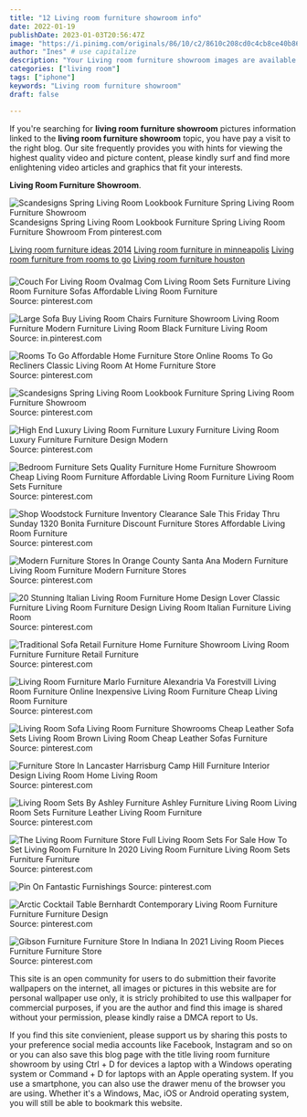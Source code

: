 ```yaml
---
title: "12 Living room furniture showroom info"
date: 2022-01-19
publishDate: 2023-01-03T20:56:47Z
image: "https://i.pinimg.com/originals/86/10/c2/8610c208cd0c4cb8ce40b867b5b17a1b.jpg"
author: "Ines" # use capitalize
description: "Your Living room furniture showroom images are available in this site. Living room furniture showroom are a topic that is being searched for and liked by netizens today. You can Get the Living room furniture showroom files here. Get all free vectors."
categories: ["living room"]
tags: ["iphone"]
keywords: "Living room furniture showroom"
draft: false

---
```


If you're searching for **living room furniture showroom** pictures information linked to the **living room furniture showroom** topic, you have pay a visit to the right  blog.  Our site frequently  provides you with  hints  for viewing  the highest  quality video and picture  content, please kindly surf and find more enlightening video articles and graphics  that fit your interests.

**Living Room Furniture Showroom**. 

![Scandesigns Spring Living Room Lookbook Furniture Spring Living Room Furniture Showroom](https://i.pinimg.com/originals/55/6a/aa/556aaaa32533e558db6220f18ec07ce2.jpg "Scandesigns Spring Living Room Lookbook Furniture Spring Living Room Furniture Showroom")
Scandesigns Spring Living Room Lookbook Furniture Spring Living Room Furniture Showroom From pinterest.com

[Living room furniture ideas 2014](/living-room-furniture-ideas-2014/)
[Living room furniture in minneapolis](/living-room-furniture-in-minneapolis/)
[Living room furniture from rooms to go](/living-room-furniture-from-rooms-to-go/)
[Living room furniture houston](/living-room-furniture-houston/)



### 

 


![Couch For Living Room Ovalmag Com Living Room Sets Furniture Living Room Furniture Sofas Affordable Living Room Furniture](https://i.pinimg.com/736x/95/6e/c3/956ec3d8458ed419ea6638150c552b54.jpg "Couch For Living Room Ovalmag Com Living Room Sets Furniture Living Room Furniture Sofas Affordable Living Room Furniture")
Source: pinterest.com

 

![Large Sofa Buy Living Room Chairs Furniture Showroom Living Room Furniture Modern Furniture Living Room Black Furniture Living Room](https://i.pinimg.com/736x/41/f7/46/41f746435e63387e14fcdc8892da9d8e.jpg "Large Sofa Buy Living Room Chairs Furniture Showroom Living Room Furniture Modern Furniture Living Room Black Furniture Living Room")
Source: in.pinterest.com

 

![Rooms To Go Affordable Home Furniture Store Online Rooms To Go Recliners Classic Living Room At Home Furniture Store](https://i.pinimg.com/originals/21/d3/d2/21d3d279b3d5e4d89085e9ab6102dc5f.jpg "Rooms To Go Affordable Home Furniture Store Online Rooms To Go Recliners Classic Living Room At Home Furniture Store")
Source: pinterest.com

 

![Scandesigns Spring Living Room Lookbook Furniture Spring Living Room Furniture Showroom](https://i.pinimg.com/originals/55/6a/aa/556aaaa32533e558db6220f18ec07ce2.jpg "Scandesigns Spring Living Room Lookbook Furniture Spring Living Room Furniture Showroom")
Source: pinterest.com

 

![High End Luxury Living Room Furniture Luxury Furniture Living Room Luxury Furniture Furniture Design Modern](https://i.pinimg.com/originals/55/b4/99/55b499564d8fafa706e3b0971fe6eb64.jpg "High End Luxury Living Room Furniture Luxury Furniture Living Room Luxury Furniture Furniture Design Modern")
Source: pinterest.com

 

![Bedroom Furniture Sets Quality Furniture Home Furniture Showroom Cheap Living Room Furniture Affordable Living Room Furniture Living Room Sets Furniture](https://i.pinimg.com/736x/60/97/2e/60972e80eb0405a024217c3ff1c54633.jpg "Bedroom Furniture Sets Quality Furniture Home Furniture Showroom Cheap Living Room Furniture Affordable Living Room Furniture Living Room Sets Furniture")
Source: pinterest.com

 

![Shop Woodstock Furniture Inventory Clearance Sale This Friday Thru Sunday 1320 Bonita Furniture Discount Furniture Stores Affordable Living Room Furniture](https://i.pinimg.com/originals/66/bb/7d/66bb7d84c872e02e409e0aa81db0679a.jpg "Shop Woodstock Furniture Inventory Clearance Sale This Friday Thru Sunday 1320 Bonita Furniture Discount Furniture Stores Affordable Living Room Furniture")
Source: pinterest.com

 

![Modern Furniture Stores In Orange County Santa Ana Modern Furniture Living Room Furniture Modern Furniture Stores](https://i.pinimg.com/originals/11/90/bf/1190bffb1286da685ae0e60c9184d2e6.jpg "Modern Furniture Stores In Orange County Santa Ana Modern Furniture Living Room Furniture Modern Furniture Stores")
Source: pinterest.com

 

![20 Stunning Italian Living Room Furniture Home Design Lover Classic Furniture Living Room Furniture Design Living Room Italian Furniture Living Room](https://i.pinimg.com/736x/68/d2/49/68d249a7cf278913f8a304aac7ba0452.jpg "20 Stunning Italian Living Room Furniture Home Design Lover Classic Furniture Living Room Furniture Design Living Room Italian Furniture Living Room")
Source: pinterest.com

 

![Traditional Sofa Retail Furniture Home Furniture Showroom Living Room Furniture Furniture Retail Furniture](https://i.pinimg.com/736x/25/86/3e/25863e17162907bbc5fb931c4d24c4c2.jpg "Traditional Sofa Retail Furniture Home Furniture Showroom Living Room Furniture Furniture Retail Furniture")
Source: pinterest.com

 

![Living Room Furniture Marlo Furniture Alexandria Va Forestvill Living Room Furniture Online Inexpensive Living Room Furniture Cheap Living Room Furniture](https://i.pinimg.com/736x/f0/86/e9/f086e91e8bd1034fec82f9f66a64cea2--furniture-showroom-furniture-online.jpg "Living Room Furniture Marlo Furniture Alexandria Va Forestvill Living Room Furniture Online Inexpensive Living Room Furniture Cheap Living Room Furniture")
Source: pinterest.com

 

![Living Room Sofa Living Room Furniture Showrooms Cheap Leather Sofa Sets Living Room Brown Living Room Cheap Leather Sofas Furniture](https://i.pinimg.com/736x/97/2a/3a/972a3adffd2a09d872543560564935cc.jpg "Living Room Sofa Living Room Furniture Showrooms Cheap Leather Sofa Sets Living Room Brown Living Room Cheap Leather Sofas Furniture")
Source: pinterest.com

 

![Furniture Store In Lancaster Harrisburg Camp Hill Furniture Interior Design Living Room Home Living Room](https://i.pinimg.com/originals/44/49/00/4449003486d59186bfe8f9586f4b0e74.jpg "Furniture Store In Lancaster Harrisburg Camp Hill Furniture Interior Design Living Room Home Living Room")
Source: pinterest.com

 

![Living Room Sets By Ashley Furniture Ashley Furniture Living Room Living Room Sets Furniture Leather Living Room Furniture](https://i.pinimg.com/originals/59/94/f0/5994f0c841c2f1e503e70edf68f9f670.jpg "Living Room Sets By Ashley Furniture Ashley Furniture Living Room Living Room Sets Furniture Leather Living Room Furniture")
Source: pinterest.com

 

![The Living Room Furniture Store Full Living Room Sets For Sale How To Set Living Room Furniture In 2020 Living Room Furniture Living Room Sets Furniture Furniture](https://i.pinimg.com/736x/b3/87/3b/b3873b414c1a9eb31db384574ee570e0.jpg "The Living Room Furniture Store Full Living Room Sets For Sale How To Set Living Room Furniture In 2020 Living Room Furniture Living Room Sets Furniture Furniture")
Source: pinterest.com

 

![Pin On Fantastic Furnishings](https://i.pinimg.com/736x/bd/12/bc/bd12bc7fe1b756b0af8f7d43ed5684f4.jpg "Pin On Fantastic Furnishings")
Source: pinterest.com

 

![Arctic Cocktail Table Bernhardt Contemporary Living Room Furniture Furniture Furniture Design](https://i.pinimg.com/564x/12/3c/ac/123cacbd9c74d1acd0e834fa65faec74.jpg "Arctic Cocktail Table Bernhardt Contemporary Living Room Furniture Furniture Furniture Design")
Source: pinterest.com

 

![Gibson Furniture Furniture Store In Indiana In 2021 Living Room Pieces Furniture Furniture Store](https://i.pinimg.com/originals/86/10/c2/8610c208cd0c4cb8ce40b867b5b17a1b.jpg "Gibson Furniture Furniture Store In Indiana In 2021 Living Room Pieces Furniture Furniture Store")
Source: pinterest.com

 

This site is an open community for users to do submittion their favorite wallpapers on the internet, all images or pictures in this website are for personal wallpaper use only, it is stricly prohibited to use this wallpaper for commercial purposes, if you are the author and find this image is shared without your permission, please kindly raise a DMCA report to Us.

If you find this site convienient, please support us by sharing this posts to your preference social media accounts like Facebook, Instagram and so on or you can also save this blog page with the title living room furniture showroom by using Ctrl + D for devices a laptop with a Windows operating system or Command + D for laptops with an Apple operating system. If you use a smartphone, you can also use the drawer menu of the browser you are using. Whether it's a Windows, Mac, iOS or Android operating system, you will still be able to bookmark this website.
